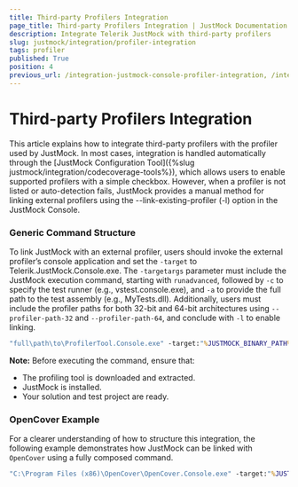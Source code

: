 ```yaml
---
title: Third-party Profilers Integration
page_title: Third-party Profilers Integration | JustMock Documentation
description: Integrate Telerik JustMock with third-party profilers
slug: justmock/integration/profiler-integration
tags: profiler
published: True
position: 4
previous_url: /integration-justmock-console-profiler-integration, /integration-justmock-console-profiler-integration.html
---
```


# Third-party Profilers Integration

This article explains how to integrate third-party profilers with the profiler used by JustMock. In most cases, integration is handled automatically through the [JustMock Configuration Tool]({%slug justmock/integration/codecoverage-tools%}), which allows users to enable supported profilers with a simple checkbox. However, when a profiler is not listed or auto-detection fails, JustMock provides a manual method for linking external profilers using the --link-existing-profiler (-l) option in the JustMock Console.

### Generic Command Structure

To link JustMock with an external profiler, users should invoke the external profiler’s console application and set the `-target` to Telerik.JustMock.Console.exe. The `-targetargs` parameter must include the JustMock execution command, starting with `runadvanced`, followed by `-c` to specify the test runner (e.g., vstest.console.exe), and `-a` to provide the full path to the test assembly (e.g., MyTests.dll).  Additionally, users must include the profiler paths for both 32-bit and 64-bit architectures using `--profiler-path-32` and `--profiler-path-64`, and conclude with `-l` to enable linking.

```bat
"full\path\to\ProfilerTool.Console.exe" -target:"%JUSTMOCK_BINARY_PATH%\Telerik.JustMock.Console.exe" -targetargs:"runadvanced -c \"full\path\to\vstest.console.exe\" -a \"full\path\to\MyTests.dll\" --profiler-path-32 \"%JUSTMOCK_PACKAGE_PATH%\CodeWeaver\32\Telerik.CodeWeaver.Profiler.dll\" --profiler-path-64 \"%JUSTMOCK_PACKAGE_PATH%\CodeWeaver\64\Telerik.CodeWeaver.Profiler.dll\" -l"
```

**Note:** Before executing the command, ensure that:
 - The profiling tool is downloaded and extracted.
 - JustMock is installed.
 - Your solution and test project are ready.

### OpenCover Example

For a clearer understanding of how to structure this integration, the following example demonstrates how JustMock can be linked with `OpenCover` using a fully composed command.

```bat
"C:\Program Files (x86)\OpenCover\OpenCover.Console.exe" -target:"%JUSTMOCK_BINARY_PATH%\Telerik.JustMock.Console.exe" -targetargs:"runadvanced -c \"C:\Program Files\Microsoft Visual Studio\2022\Professional\Common7\IDE\Extensions\TestPlatform\vstest.console.exe\" -a \"C:\Users\Administrator\source\repos\MyTests\MyTests\bin\Debug\net8.0\MyTests.dll\" --profiler-path-32 \"%JUSTMOCK_PACKAGE_PATH%\CodeWeaver\32\Telerik.CodeWeaver.Profiler.dll\" --profiler-path-64 \"%JUSTMOCK_PACKAGE_PATH%\CodeWeaver\64\Telerik.CodeWeaver.Profiler.dll\" -l"
```